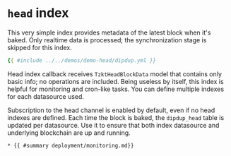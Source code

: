 # `head` index

This very simple index provides metadata of the latest block when it's baked. Only realtime data is processed; the synchronization stage is skipped for this index.

```yaml
{{ #include ../../demos/demo-head/dipdup.yml }}
```

Head index callback receives `TzktHeadBlockData` model that contains only basic info; no operations are included. Being useless by itself, this index is helpful for monitoring and cron-like tasks. You can define multiple indexes for each datasource used.

Subscription to the head channel is enabled by default, even if no head indexes are defined. Each time the block is baked, the `dipdup_head` table is updated per datasource. Use it to ensure that both index datasource and underlying blockchain are up and running.

```admonish info title="See Also"
* {{ #summary deployment/monitoring.md}}
```
